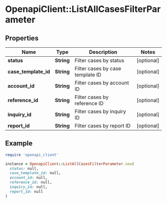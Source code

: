 # OpenapiClient::ListAllCasesFilterParameter

## Properties

| Name | Type | Description | Notes |
| ---- | ---- | ----------- | ----- |
| **status** | **String** | Filter cases by status | [optional] |
| **case_template_id** | **String** | Filter cases by case template ID | [optional] |
| **account_id** | **String** | Filter cases by account ID | [optional] |
| **reference_id** | **String** | Filter cases by reference ID | [optional] |
| **inquiry_id** | **String** | Filter cases by inquiry ID | [optional] |
| **report_id** | **String** | Filter cases by report ID | [optional] |

## Example

```ruby
require 'openapi_client'

instance = OpenapiClient::ListAllCasesFilterParameter.new(
  status: null,
  case_template_id: null,
  account_id: null,
  reference_id: null,
  inquiry_id: null,
  report_id: null
)
```


